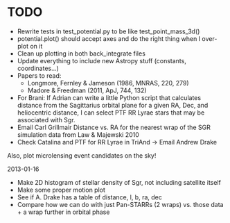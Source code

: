 TODO
====
 * Rewrite tests in test_potential.py to be like test_point_mass_3d()
 * potential.plot() should accept axes and do the right thing when I over-plot on it
 * Clean up plotting in both back_integrate files
 * Update everything to include new Astropy stuff (constants, coordinates...)
 * Papers to read:
     * Longmore, Fernley & Jameson (1986, MNRAS, 220, 279)
     * Madore & Freedman (2011, ApJ, 744, 132)
 * For Brani: If Adrian can write a little Python script that calculates distance from the Sagittarius orbital plane
              for a given RA, Dec, and heliocentric distance, I can select PTF RR Lyrae stars that may be associated
              with Sgr.
 * Email Carl Grillmair Distance vs. RA for the nearest wrap of the SGR simulation data from Law & Majewski 2010
 * Check Catalina and PTF for RR Lyrae in TriAnd -> Email Andrew Drake

Also, plot microlensing event candidates on the sky!

2013-01-16
 * Make 2D histogram of stellar density of Sgr, not including satellite itself
 * Make some proper motion plot
 * See if A. Drake has a table of distance, l, b, ra, dec
 * Compare how we can do with just Pan-STARRs (2 wraps) vs. those data + a wrap further in orbital phase
